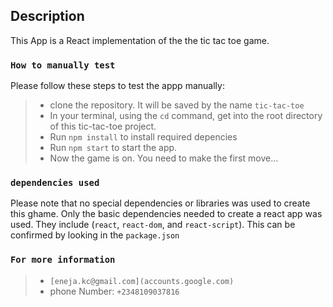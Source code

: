 ## Description

This App is a React implementation of the the tic tac toe game.

### `How to manually test`

Please follow these steps to test the appp manually:
> - clone the repository. It will be saved by the name `tic-tac-toe`
> - In your terminal, using the `cd` command, get into the root directory of this tic-tac-toe project.
> - Run `npm install` to install required depencies
> - Run `npm start` to start the app.
> - Now the game is on. You need to make the first move...

### `dependencies used`

Please note that no special dependencies or libraries was used to create this ghame. Only the basic dependencies needed to create a react app was used. They include (`react`, `react-dom`, and `react-script`). This can  be confirmed by looking in the `package.json`


### `For more information`

> - `[eneja.kc@gmail.com](accounts.google.com)`
> - phone Number: `+2348109037816`
